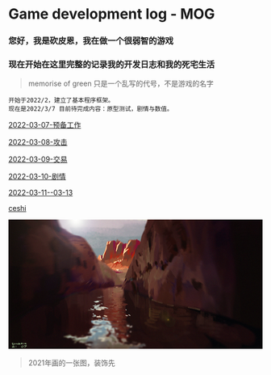 # Game development log - MOG
### 您好，我是砍皮恩，我在做一个很弱智的游戏
### 现在开始在这里完整的记录我的开发日志和我的死宅生活
> memorise of green 只是一个乱写的代号，不是游戏的名字

```
开始于2022/2，建立了基本程序框架。
现在是2022/3/7 目前待完成内容：原型测试，剧情与数值。
```



[2022-03-07-预备工作](./aboutdev_20220307.html)

[2022-03-08-攻击](./aboutdev_20220308.html)

[2022-03-09-交易](./aboutdev_20220309.html)

[2022-03-10-剧情](./aboutdev_20220310.html)

[2022-03-11--03-13](./aboutdev_20220311.html)

[ceshi](./cheshi.html)




![image](/assets/images/bg0.png)
> 2021年画的一张图，装饰先












